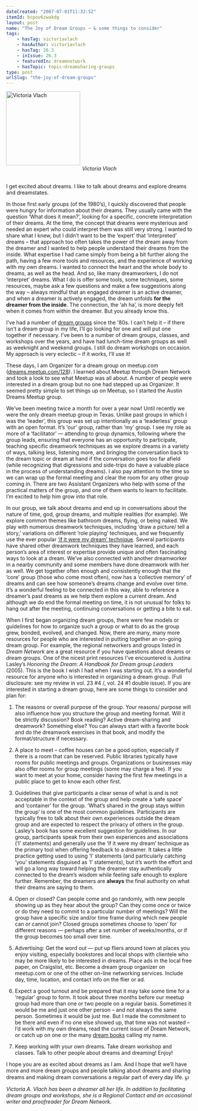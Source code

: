 ```yaml
---
dateCreated: "2007-07-01T11:32:52"
itemId: bcpov6zwakdg
layout: post
name: "The Joy of Dream Groups ~ & some things to consider"
tags:
    - hasTag: victoriavlach
    - hasAuthor: victoriavlach
    - hasTag: 26.3
    - inIssue: 26.3
    - featuredIn: dreamnetwork
    - hasTopic: topic~dreamsharing-groups
type: post
urlSlug: "the-joy-of-dream-groups"
---
```


<img src="../images/vlach-bw-portrait.jpg" width="200" height="auto" alt="Victoria Vlach"/>
<!--nopreview--><div class="caption" style="text-align: center;"><i>Victoria Vlach</i></div><!--/nopreview-->
<br/>

I get excited about dreams. I like to talk about dreams and explore dreams and dreamstates.

In those first early groups (of the 1980’s), I quickly discovered that people were hungry for information about their dreams. They usually came with the question ‘What does it mean?’, looking for a specific, concrete interpretation of their dreams. At the time, the concept that dreams were mysterious and needed an expert who could interpret them was still very strong. I wanted to share what I knew, but I didn’t want to be the ‘expert’ that ‘interpreted’ dreams – that approach too often takes the power of the dream away from the dreamer and I wanted to help people understand their dreams from the inside. What expertise I had came simply from being a bit further along the path, having a few more tools and resources, and the experience of working with my own dreams. I wanted to connect the heart and the whole body to dreams, as well as the head. And so, like many dreamworkers, I do not ‘interpret’ dreams. What I do is offer some tools, some techniques, some resources, maybe ask a few questions and make a few suggestions along the way – always mindful that an engaged dreamer is an active dreamer, and when a dreamer is actively engaged, the dream unfolds **for the dreamer from the inside**. The connection, the ‘ah ha’, is more deeply felt when it comes from within the dreamer. But you already know this.

I’ve had a number of [dream groups](../topic~dreamsharing-groups) since the '80s. I can’t help it – if there isn’t a dream group in my life, I’ll go looking for one and will put one together if necessary. I’ve been to a number of dream groups, classes, and workshops over the years, and have had lunch-time dream groups as well as weeknight and weekend groups. I still do dream workshops on occasion. My approach is very eclectic – if it works, I’ll use it!

These days, I am Organizer for a dream group on meetup.com ([dreams.meetup.com/128](https://web.archive.org/web/20081018044102/http://www.meetup.com/AustinDreams/)). I learned about Meetup through Dream Network and took a look to see what Meetup was all about. A number of people were interested in a dream group but no one had stepped up as Organizer. It seemed pretty simple to set things up on Meetup, so I started the Austin Dreams Meetup group.

We’ve been meeting twice a month for over a year now! Until recently we were the only dream meetup group in Texas. Unlike past groups in which I was the ‘leader’, this group was set up intentionally as a ‘leaderless’ group with an open format. It’s ‘our’ group, rather than ‘my’ group. I see my role as more of a ‘facilitator’ — attending to group dynamics, following where the group leads, ensuring that everyone has an opportunity to participate, teaching specific dreamwork techniques as we explore dreams in a variety of ways, talking less, listening more, and bringing the conversation back to the dream topic or dream at hand if the conversation goes too far afield (while recognizing that digressions and side-trips do have a valuable place in the process of understanding dreams). I also pay attention to the time so we can wrap up the formal meeting and clear the room for any other group coming in. There are two Assistant Organizers who help with some of the practical matters of the group, and one of them wants to learn to facilitate. I’m excited to help him grow into that role.

In our group, we talk about dreams and end up in conversations about the nature of time, god, group dreams, and multiple realities (for example). We explore common themes like bathroom dreams, flying, or being naked. We play with numerous dreamwork techniques, including ‘draw a picture/ tell a story,’ variations on different ‘role playing’ techniques, and we frequently use the ever popular [‘if it were my dream’ technique](../bcpov6rssull/the-ullman-method-of-dream-analysis). Several participants have shared other dreamwork techniques they have learned, and each person’s area of interest or expertise provide unique and often fascinating ways to look at a dream. We’ve also connected with another dreamworker in a nearby community and some members have done dreamwork with her as well. We get together often enough and consistently enough that the ‘core’ group (those who come most often), now has a ‘collective memory’ of dreams and can see how someone’s dreams change and evolve over time. It’s a wonderful feeling to be connected in this way, able to reference a dreamer’s past dreams as we help them explore a current dream. And although we do end the formal meeting on time, it is not unusual for folks to hang out after the meeting, continuing conversations or getting a bite to eat.

When I first began organizing dream groups, there were few models or guidelines for how to organize such a group or what to do as the group grew, bonded, evolved, and changed. Now, there are many, many more resources for people who are interested in putting together an on-going dream group. For example, the regional networkers and groups listed in _Dream Network_ are a great resource if you have questions about dreams or dream groups. One of the nicest print resources I’ve encountered is Justina Lasley’s _Honoring the Dream: A Handbook for Dream group Leaders_ (2005). This is the book I wish I had when I was starting out. It’s a wonderful resource for anyone who is interested in organizing a dream group. (Full disclosure: see my review in vol. 23 #4 /, vol. 24 #1 double issue). If you are interested in starting a dream group, here are some things to consider and plan for:

1. The reasons or overall purpose of the group. Your reasons/ purpose will also influence how you structure the group and meeting format. Will it be strictly discussion? Book reading? Active dream-sharing and dreamwork? Something else? You can always start with a favorite book and do the dreamwork exercises in that book, and modify the format/structure if necessary.

2. A place to meet – coffee houses can be a good option, especially if there is a room that can be reserved. Public libraries typically have rooms for public meetings and groups. Organizations or businesses may also offer rooms for group meetings (some may charge a fee). If you want to meet at your home, consider having the first few meetings in a public place to get to know each other first.

3. Guidelines that give participants a clear sense of what is and is not acceptable in the context of the group and help create a ‘safe space’ and ‘container’ for the group. ‘What’s shared in the group stays within the group’ is one of the most common guidelines. Participants are typically free to talk about their own experiences outside the dream group and are expected to respect the privacy of others in the group. Lasley’s book has some excellent suggestion for guidelines. In our group, participants speak from their own experiences and associations (‘I’ statements) and generally use the ‘if it were my dream’ technique as the primary tool when offering feedback to a dreamer. It takes a little practice getting used to using ‘I’ statements (and particularly catching ‘you’ statements disguised as ‘I’ statements), but it’s worth the effort and will go a long way toward helping the dreamer stay authentically connected to the dream’s wisdom while feeling safe enough to explore further. Remember, the dreamers are **always** the final authority on what their dreams are saying to them.

4. Open or closed? Can people come and go randomly, with new people showing up as they hear about the group? Can they come once or twice or do they need to commit to a particular number of meetings? Will the group have a specific size and/or time frame during which new people can or cannot join? Closed groups sometimes choose to ‘open’ for different reasons — perhaps after a set number of weeks/months, or if the group becomes too small over time.

5. Advertising: Get the word out — put up fliers around town at places you enjoy visiting, especially bookstores and local shops with clientele who may be more likely to be interested in dreams. Place ads in the local free paper, on Craigslist, etc. Become a dream group organizer on meetup.com or one of the other on-line networking services. Include day, time, location, and contact info on the flier or ad.

6. Expect a good turnout and be prepared that it may take some time for a ‘regular’ group to form. It took about three months before our meetup group had more than one or two people on a regular basis. Sometimes it would be me and just one other person – and not always the same person. Sometimes it would be just me. But I made the commitment to be there and even if no one else showed up, that time was not wasted – I’d work with my own dreams, read the current issue of Dream Network, or catch up on one or the many [dream books](../topic~dream-books) calling my name.

7. Keep working with your own dreams. Take dream workshop and classes. Talk to other people about dreams and dreaming! Enjoy!

I hope you are as excited about dreams as I am. And I hope that we’ll have more and more dream groups and people talking about dreams and sharing dreams and making dream conversations a regular part of every day life. ℘

_Victoria A. Vlach has been a dreamer all her life. In addition to facilitating dream groups and workshops, she is a Regional Contact and an occasional writer and proofreader for Dream Network_.

